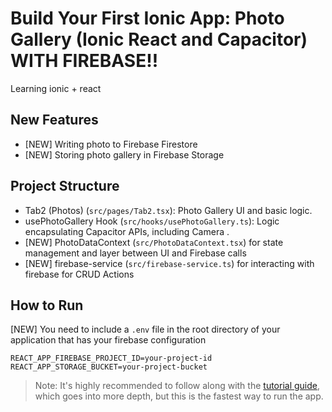# Build Your First Ionic App: Photo Gallery (Ionic React and Capacitor) WITH FIREBASE!!
Learning ionic + react

## New Features
  * [NEW] Writing photo to Firebase Firestore
  * [NEW] Storing photo gallery in Firebase Storage

## Project Structure
* Tab2 (Photos) (`src/pages/Tab2.tsx`): Photo Gallery UI and basic logic.
* usePhotoGallery Hook (`src/hooks/usePhotoGallery.ts`): Logic encapsulating Capacitor APIs, including Camera .
* [NEW] PhotoDataContext (`src/PhotoDataContext.tsx`) for state management and layer between UI and Firebase calls
* [NEW] firebase-service (`src/firebase-service.ts`) for interacting with firebase for CRUD Actions

## How to Run

[NEW] You need to include a `.env` file in the root directory of your application that has your firebase configuration
```
REACT_APP_FIREBASE_PROJECT_ID=your-project-id
REACT_APP_STORAGE_BUCKET=your-project-bucket
```

> Note: It's highly recommended to follow along with the [tutorial guide](https://ionicframework.com/docs/react/your-first-app), which goes into more depth, but this is the fastest way to run the app. 
